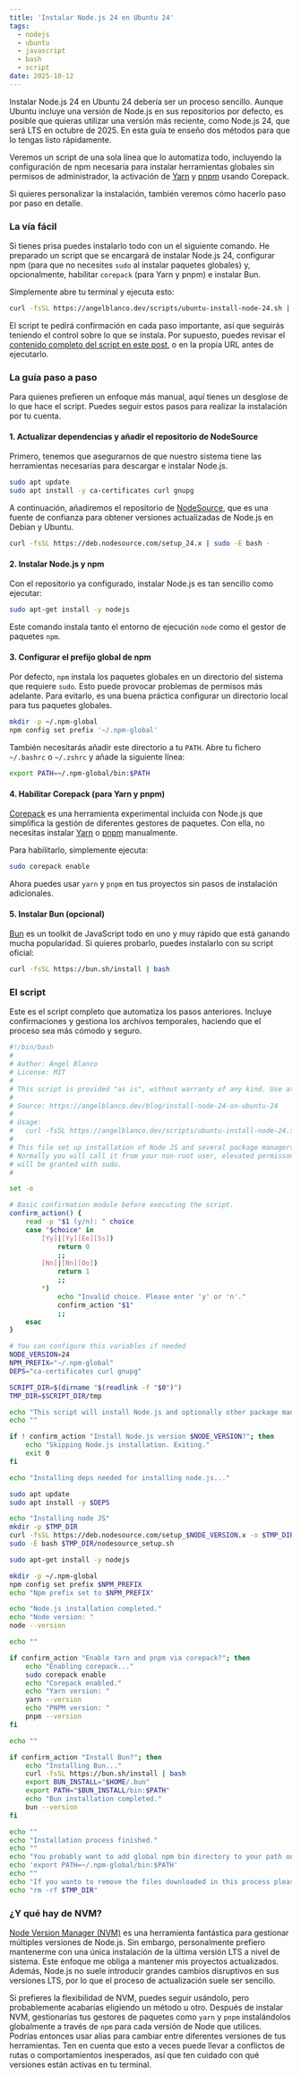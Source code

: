 ```yaml
---
title: 'Instalar Node.js 24 en Ubuntu 24'
tags:
  - nodejs
  - ubuntu
  - javascript
  - bash
  - script
date: 2025-10-12
---
```


Instalar Node.js 24 en Ubuntu 24 debería ser un proceso sencillo. Aunque Ubuntu incluye una versión de Node.js en sus repositorios por defecto, es posible que quieras utilizar una versión más reciente, como Node.js 24, que será LTS en octubre de 2025. En esta guía te enseño dos métodos para que lo tengas listo rápidamente.

Veremos un script de una sola línea que lo automatiza todo, incluyendo la configuración de npm necesaría para instalar herramientas globales sin permisos de administrador, la activación de [Yarn](https://yarnpkg.com/) y [pnpm](https://pnpm.io/) usando Corepack.

Si quieres personalizar la instalación, también veremos cómo hacerlo paso por paso en detalle.

### La vía fácil

Si tienes prisa puedes instalarlo todo con un el siguiente comando. He preparado un script que se encargará de instalar Node.js 24, configurar npm (para que no necesites `sudo` al instalar paquetes globales) y, opcionalmente, habilitar `corepack` (para Yarn y pnpm) e instalar Bun.

Simplemente abre tu terminal y ejecuta esto:

```bash
curl -fsSL https://angelblanco.dev/scripts/ubuntu-install-node-24.sh | bash
```

El script te pedirá confirmación en cada paso importante, así que seguirás teniendo el control sobre lo que se instala. Por supuesto, puedes revisar el [contenido completo del script en este post](#el-script), o en la propia URL antes de ejecutarlo.

### La guía paso a paso

Para quienes prefieren un enfoque más manual, aquí tienes un desglose de lo que hace el script. Puedes seguir estos pasos para realizar la instalación por tu cuenta.

#### 1. Actualizar dependencias y añadir el repositorio de NodeSource

Primero, tenemos que asegurarnos de que nuestro sistema tiene las herramientas necesarias para descargar e instalar Node.js.

```bash
sudo apt update
sudo apt install -y ca-certificates curl gnupg
```

A continuación, añadiremos el repositorio de [NodeSource](https://nodesource.com/), que es una fuente de confianza para obtener versiones actualizadas de Node.js en Debian y Ubuntu.

```bash
curl -fsSL https://deb.nodesource.com/setup_24.x | sudo -E bash -
```

#### 2. Instalar Node.js y npm

Con el repositorio ya configurado, instalar Node.js es tan sencillo como ejecutar:

```bash
sudo apt-get install -y nodejs
```

Este comando instala tanto el entorno de ejecución `node` como el gestor de paquetes `npm`.

#### 3. Configurar el prefijo global de npm

Por defecto, `npm` instala los paquetes globales en un directorio del sistema que requiere `sudo`. Esto puede provocar problemas de permisos más adelante. Para evitarlo, es una buena práctica configurar un directorio local para tus paquetes globales.

```bash
mkdir -p ~/.npm-global
npm config set prefix '~/.npm-global'
```

También necesitarás añadir este directorio a tu `PATH`. Abre tu fichero `~/.bashrc` o `~/.zshrc` y añade la siguiente línea:

```bash
export PATH=~/.npm-global/bin:$PATH
```

#### 4. Habilitar Corepack (para Yarn y pnpm)

[Corepack](https://nodejs.org/api/corepack.html) es una herramienta experimental incluida con Node.js que simplifica la gestión de diferentes gestores de paquetes. Con ella, no necesitas instalar [Yarn](https://yarnpkg.com/) o [pnpm](https://pnpm.io/) manualmente.

Para habilitarlo, simplemente ejecuta:

```bash
sudo corepack enable
```

Ahora puedes usar `yarn` y `pnpm` en tus proyectos sin pasos de instalación adicionales.

#### 5. Instalar Bun (opcional)

[Bun](https://bun.sh/) es un toolkit de JavaScript todo en uno y muy rápido que está ganando mucha popularidad. Si quieres probarlo, puedes instalarlo con su script oficial:

```bash
curl -fsSL https://bun.sh/install | bash
```

### El script

Este es el script completo que automatiza los pasos anteriores. Incluye confirmaciones y gestiona los archivos temporales, haciendo que el proceso sea más cómodo y seguro.

<!-- automd:file src="../../../public/scripts/ubuntu-install-node-24.sh" code lang="bash" -->

```bash [ubuntu-install-node-24.sh]
#!/bin/bash
#
# Author: Ángel Blanco
# License: MIT
#
# This script is provided "as is", without warranty of any kind. Use at your own risk.
#
# Source: https://angelblanco.dev/blog/install-node-24-on-ubuntu-24
#
# Usage:
#   curl -fsSL https://angelblanco.dev/scripts/ubuntu-install-node-24.sh | bash
#
# This file set up installation of Node JS and several package managers.
# Normally you will call it from your non-root user, elevated permisson
# will be granted with sudo.
#

set -e

# Basic confirmation module before executing the script.
confirm_action() {
    read -p "$1 (y/n): " choice
    case "$choice" in
        [Yy]|[Yy][Ee][Ss])
            return 0
            ;;
        [Nn]|[Nn][Oo])
            return 1
            ;;
        *)
            echo "Invalid choice. Please enter 'y' or 'n'."
            confirm_action "$1"
            ;;
    esac
}

# You can configure this variables if needed
NODE_VERSION=24
NPM_PREFIX="~/.npm-global"
DEPS="ca-certificates curl gnupg"

SCRIPT_DIR=$(dirname "$(readlink -f "$0")")
TMP_DIR=$SCRIPT_DIR/tmp

echo "This script will install Node.js and optionally other package managers."
echo ""

if ! confirm_action "Install Node.js version $NODE_VERSION?"; then
    echo "Skipping Node.js installation. Exiting."
    exit 0
fi

echo "Installing deps needed for installing node.js..."

sudo apt update
sudo apt install -y $DEPS

echo "Installing node JS"
mkdir -p $TMP_DIR
curl -fsSL https://deb.nodesource.com/setup_$NODE_VERSION.x -o $TMP_DIR/nodesource_setup.sh
sudo -E bash $TMP_DIR/nodesource_setup.sh

sudo apt-get install -y nodejs

mkdir -p ~/.npm-global
npm config set prefix $NPM_PREFIX
echo "Npm prefix set to $NPM_PREFIX"

echo "Node.js installation completed."
echo "Node version: "
node --version

echo ""

if confirm_action "Enable Yarn and pnpm via corepack?"; then
    echo "Enabling corepack..."
    sudo corepack enable
    echo "Corepack enabled."
    echo "Yarn version: "
    yarn --version
    echo "PNPM version: "
    pnpm --version
fi

echo ""

if confirm_action "Install Bun?"; then
    echo "Installing Bun..."
    curl -fsSL https://bun.sh/install | bash
    export BUN_INSTALL="$HOME/.bun"
    export PATH="$BUN_INSTALL/bin:$PATH"
    echo "Bun installation completed."
    bun --version
fi

echo ""
echo "Installation process finished."
echo ""
echo "You probably want to add global npm bin directory to your path on your .bashrc or .zshrc, to do so, include this line"
echo 'export PATH=~/.npm-global/bin:$PATH'
echo ""
echo "If you wanto to remove the files downloaded in this process please execute"
echo "rm -rf $TMP_DIR"
```

<!-- /automd -->

### ¿Y qué hay de NVM?

[Node Version Manager (NVM)](https://github.com/nvm-sh/nvm) es una herramienta fantástica para gestionar múltiples versiones de Node.js. Sin embargo, personalmente prefiero mantenerme con una única instalación de la última versión LTS a nivel de sistema. Este enfoque me obliga a mantener mis proyectos actualizados. Además, Node.js no suele introducir grandes cambios disruptivos en sus versiones LTS, por lo que el proceso de actualización suele ser sencillo.

Si prefieres la flexibilidad de NVM, puedes seguir usándolo, pero probablemente acabarías eligiendo un método u otro. Después de instalar NVM, gestionarías tus gestores de paquetes como `yarn` y `pnpm` instalándolos globalmente a través de `npm` para cada versión de Node que utilices. Podrías entonces usar alias para cambiar entre diferentes versiones de tus herramientas. Ten en cuenta que esto a veces puede llevar a conflictos de rutas o comportamientos inesperados, así que ten cuidado con qué versiones están activas en tu terminal.
